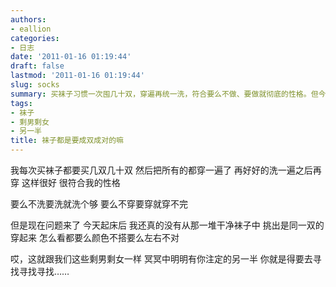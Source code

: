 ```yaml
---
authors:
- eallion
categories:
- 日志
date: '2011-01-16 01:19:44'
draft: false
lastmod: '2011-01-16 01:19:44'
slug: socks
summary: 买袜子习惯一次囤几十双，穿遍再统一洗，符合要么不做、要做就彻底的性格。但今早发现找不到成对的干净袜子，就像剩男剩女寻找命中注定的另一半，明明存在却难以配对。
tags:
- 袜子
- 剩男剩女
- 另一半
title: 袜子都是要成双成对的嘛
---
```


我每次买袜子都要买几双几十双
然后把所有的都穿一遍了
再好好的洗一遍之后再穿
这样很好
很符合我的性格

要么不洗要洗就洗个够
要么不穿要穿就穿不完

但是现在问题来了
今天起床后
我还真的没有从那一堆干净袜子中
挑出是同一双的穿起来
怎么看都要么颜色不搭要么左右不对

哎，这就跟我们这些剩男剩女一样
冥冥中明明有你注定的另一半
你就是得要去寻找寻找寻找……